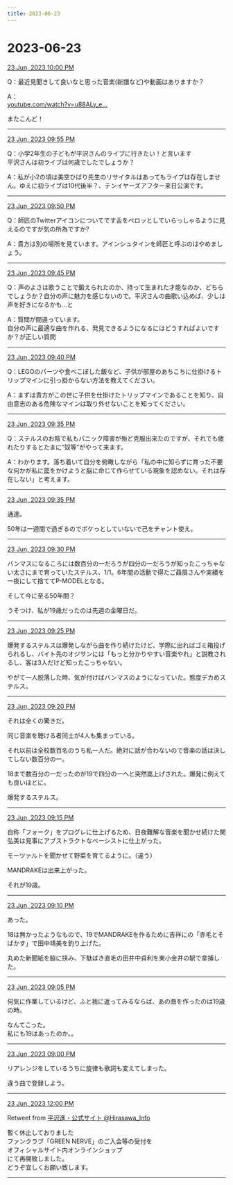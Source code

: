 ```yaml
---
title: 2023-06-23
---
```

# 2023-06-23

[23 Jun, 2023 10:00 PM](https://twitter.com/hirasawa/status/1672228012241326081#m)

Q：最近見聞きして良いなと思った音楽(新譜など)や動画はありますか？  
  
A：  
<a href="https://youtube.com/watch?v=u88ALy_esKo">youtube.com/watch?v=u88ALy_e…</a>  
  
またこんど！

---

[23 Jun, 2023 09:55 PM](https://twitter.com/hirasawa/status/1672226749462237186#m)

Q：小学2年生の子どもが平沢さんのライブに行きたい！と言います  
平沢さんは初ライブは何歳でしたでしょうか？  
  
A：私が小2の頃は美空ひばり先生のリサイタルはあってもライブは存在しません。ゆえに初ライブは10代後半？、テンイヤーズアフター来日公演です。

---

[23 Jun, 2023 09:50 PM](https://twitter.com/hirasawa/status/1672225491326238720#m)

Q：師匠のTwitterアイコンについてです舌をペロッとしていらっしゃるように見えるのですが気の所為ですか?  
  
A：貴方は別の場所を見ています。アインシュタインを師匠と呼ぶのはやめましょう。

---

[23 Jun, 2023 09:45 PM](https://twitter.com/hirasawa/status/1672224233190047744#m)

Q：声のよさは歌うことで鍛えられたのか、持って生まれた才能なのか、どちらでしょうか？自分の声に魅力を感じないので。平沢さんの曲歌い込めば、少しは声を好きになるかも…と  
  
A：質問が間違っています。  
自分の声に最適な曲を作れる、発見できるようになるにはどうすればよいですか？が正しい質問

---

[23 Jun, 2023 09:40 PM](https://twitter.com/hirasawa/status/1672222974630596612#m)

Q：LEGOのパーツや食べこぼした飯など、子供が部屋のあちこちに仕掛けるトリップマインに引っ掛からない方法を教えてください。  
  
A：まずは貴方がこの世に子供を仕掛けたトリップマインであることを知り、自由意志のある危険なマインは取り外せないことを知ってください。

---

[23 Jun, 2023 09:35 PM](https://twitter.com/hirasawa/status/1672221717044019203#m)

Q：ステルスのお陰で私もパニック障害が殆ど克服出来たのですが、それでも疲れたりするとたまに“奴等”がやって来ます。  
  
A：わかります。落ち着いて自分を俯瞰しながら「私の中に知らずに育った不要な何かが私に罠をかけようと脳に命じて作らせている現象を認めない。それは存在しない」と考えます。

---

[23 Jun, 2023 09:35 PM](https://twitter.com/hirasawa/status/1672221716620414978#m)

通達。  
  
50年は一週間で過ぎるのでボケっとしていないで己をチャント使え。

---

[23 Jun, 2023 09:30 PM](https://twitter.com/hirasawa/status/1672220460342300674#m)

バンマスになるころには数百分の一だろうが四分の一だろうが知ったこっちゃない太さにまで育っていたステルス、1/1。6年間の活動で得たご贔屓さんや実績を一夜にして捨ててP-MODELとなる。  
  
そして今に至る50年間？  
  
うそつけ、私が19歳だったのは先週の金曜日だ。

---

[23 Jun, 2023 09:25 PM](https://twitter.com/hirasawa/status/1672219199983218688#m)

爆発するステルスは爆発しながら曲を作り続けたけど、学際に出ればゴミ箱投げられるし、バイト先のオジサンには「もっと分かりやすい音楽やれ」と説教されるし、客は3人だけど知ったこっちゃない。  
  
やがて一人脱落した時、気が付けばバンマスのようになっていた。態度デカめステルス。

---

[23 Jun, 2023 09:20 PM](https://twitter.com/hirasawa/status/1672217941637582851#m)

それは全くの驚きだ。  
  
同じ音楽を聴ける者同士が4人も集まっている。  
  
それ以前は全校数百名のうち私一人だ。絶対に話が合わないので音楽の話は決してしない数百分の一。  
  
18まで数百分の一だったのが19で四分の一へと突然嵩上げされた。爆発に例えても良いほどに。  
  
爆発するステルス。

---

[23 Jun, 2023 09:15 PM](https://twitter.com/hirasawa/status/1672216683371712512#m)

自称「フォーク」をプログレに仕上げるため、日夜難解な音楽を聞かせ続けた関弘美は見事にアブストラクトなベーシストに仕上がった。  
  
モーツァルトを聞かせて野菜を育てるように。（違う）  
  
MANDRAKEは出来上がった。  
  
それが19歳。

---

[23 Jun, 2023 09:10 PM](https://twitter.com/hirasawa/status/1672215425432821760#m)

あった。  
  
18は無かったようなもので、19でMANDRAKEを作るために吉祥にの「赤毛とそばかす」で田中靖美を釣り上げた。  
  
丸めた新聞紙を脇に挟み、下駄ばき直毛の田井中貞利を東小金井の駅で拿捕した。

---

[23 Jun, 2023 09:05 PM](https://twitter.com/hirasawa/status/1672214167099437059#m)

何気に作業しているけど、ふと我に返ってみるならば、あの曲を作ったのは19歳の時。  
  
なんてこった。  
私にも19はあったのか。。

---

[23 Jun, 2023 09:00 PM](https://twitter.com/hirasawa/status/1672212915263537152#m)

リアレンジをしているうちに旋律も歌詞も変えてしまった。  
  
違う曲で登録しよう。

---

[23 Jun, 2023 12:00 PM](https://twitter.com/Hirasawa_Info/status/1672077245819789312#m)

Retweet from [平沢進・公式サイト @Hirasawa_Info](https://twitter.com/Hirasawa_Info)

暫く休止しておりました  
ファンクラブ「GREEN NERVE」のご入会等の受付を  
オフィシャルサイト内オンラインショップ  
にて再開致しました。  
どうぞ宜しくお願い致します。

---

